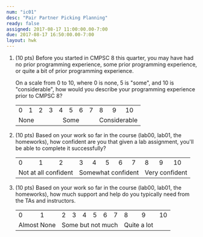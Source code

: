 ```yaml
---
num: "ic01"
desc: "Pair Partner Picking Planning"
ready: false
assigned: 2017-08-17 11:00:00.00-7:00
due: 2017-08-17 16:50:00.00-7:00
layout: hwk
---
```


<ol>

<li>(10 pts) Before you started in CMPSC 8 this quarter, you may have had no prior programming experience, some prior programming experience,
or quite a bit of prior programming experience.

On a scale from 0 to 10, where 0 is none, 5 is "some", and 10 is
"considerable", how would you describe your programming experience prior to CMPSC 8?

<table>
<tr>
<td>0</td>
<td>1</td>
<td>2</td>
<td>3</td>
<td>4</td>
<td>5</td>
<td>6</td>
<td>7</td>
<td>8</td>
<td>9</td>
<td>10</td>
</tr>
<tr>
<td colspan="3" style="text-align:left;">None</td>
<td colspan="5" style="text-align:center;">Some</td>
<td colspan="3" style="text-align:right;">Considerable</td>
</tr>
</table>

</li>

<li>(10 pts) Based on your work so far in the course (lab00, lab01, the homeworks), how confident are you that given a 
lab assignment, you'll be able to complete it successfully?


<table>
<tr>
<td>0</td>
<td>1</td>
<td>2</td>
<td>3</td>
<td>4</td>
<td>5</td>
<td>6</td>
<td>7</td>
<td>8</td>
<td>9</td>
<td>10</td>
</tr>
<tr>
<td colspan="3" style="text-align:left;">Not at all confident</td>
<td colspan="5" style="text-align:center;">Somewhat confident</td>
<td colspan="3" style="text-align:right;">Very confident</td>
</tr>
</table>


</li>


<li>(10 pts) Based on your work so far in the course (lab00, lab01, the homeworks), how much support and help do you typically need
from the TAs and instructors.


<table>
<tr>
<td>0</td>
<td>1</td>
<td>2</td>
<td>3</td>
<td>4</td>
<td>5</td>
<td>6</td>
<td>7</td>
<td>8</td>
<td>9</td>
<td>10</td>
</tr>
<tr>
<td colspan="2" style="text-align:left;">Almost None</td>
<td colspan="6" style="text-align:center;">Some but not much</td>
<td colspan="2 style="text-align:right;">Quite a lot</td>
</tr>
</table>


</li>



</ol>
